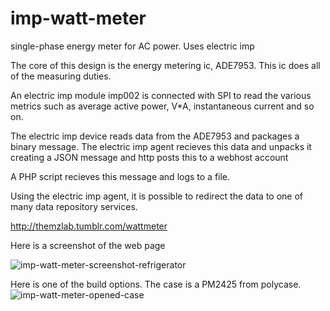 # imp-watt-meter
single-phase energy meter for AC power.  Uses electric imp

The core of this design is the energy metering ic, ADE7953.  This ic does all of the measuring duties.

An electric imp module imp002 is connected with SPI to read the various metrics such as average active power, V*A, instantaneous current and so on.

The electric imp device reads data from the ADE7953 and packages a binary message.
The electric imp agent recieves this data and unpacks it creating a JSON message and http posts this
to a webhost account

A PHP script recieves this message and logs to a file.

Using the electric imp agent, it is possible to redirect the data to one of many
data repository services.

http://themzlab.tumblr.com/wattmeter

Here is a screenshot of the web page

![imp-watt-meter-screenshot-refrigerator](https://cloud.githubusercontent.com/assets/15392670/12759372/5f4b9a68-c9a6-11e5-9635-47214c703a59.jpg)


Here is one of the build options.  The case is a PM2425 from polycase.
![imp-watt-meter-opened-case](https://cloud.githubusercontent.com/assets/15392670/12759455/c819d618-c9a6-11e5-8db5-ead435683a78.jpg)

